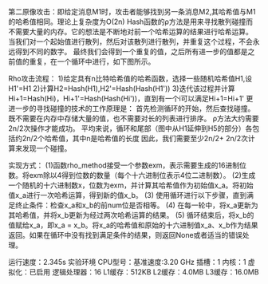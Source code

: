 第二原像攻击：即给定消息M1时，攻击者能够找到另一条消息M2,其哈希值与M1的哈希值相同。理论上复杂度为O(2n)
Hash函数的ρ方法是用来寻找散列碰撞而不需要大量的内存。它的想法是不断地对前一个哈希运算的结果进行哈希运算。
当我们对一个起始值进行散列，然后对该散列进行散列，并重复这个过程，不会永远得到不同的数字。
最终我们会得到一个重复的值，之后所有进一步的值都是之前值的重复，在一个循环中进行，如下图所示。


Rho攻击流程：
1)给定具有n比特哈希值的哈希函数，选择一些随机哈希值H1,设H1'=H1
2)计算H2=Hash(H1),H2'=Hash(Hash(H1'))
3)迭代该过程并计算Hi+1=Hash(Hi)，Hi+1'=Hash(Hash(Hi'))，直到有一个i可以满足Hi+1=Hi+1'
更进一步的寻找碰撞的技术的工作原理是：
首先检测循环的开始，然后查找碰撞。既不需要在内存中存储大量的值，也不需要对长的列表进行排序。
ρ方法大约需要2n/2次操作才能成功。
平均来说，循环和尾部（图中从H1延伸到H5的部分）各包括约2n/2个哈希值，其中n是哈希值的长度
因此，我们需要至少2n/2+ 2n/2次计算来发现一个碰撞。

实现方式：
(1)函数rho_method接受一个参数exm，表示需要生成的16进制位数。将exm除以4得到位数的数量（每个十六进制位表示4位二进制数）。
(2)生成一个随机的十六进制数x，位数为exm，并计算其哈希值作为初始值x_a。将初始值x_a进行一次哈希运算，得到新的值x_b。
(3) 使用循环进行以下步骤，直到满足终止条件：检查x_a和x_b的前num位是否相等。
(4) 在每一轮中，将x_a更新为其哈希值，并将x_b更新为经过两次哈希运算的结果。
(5) 循环结束后，将x_b的值赋给x_a，即x_a = x_b。将x_a的哈希值和原始的十六进制值x_a、x_b作为结果返回。如果在循环中没有找到满足条件的结果，则返回None或者适当的错误处理。

运行速度：2.345s
实验环境
CPU型号：基准速度:3.20 GHz
插槽：1
内核：1
虚拟化：已启用
逻辑处理器：16
L1缓存：512KB
L2缓存：4.0MB
L3缓存：16.0MB